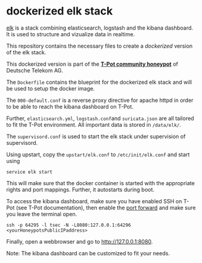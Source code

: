 # dockerized elk stack


[elk](http://www.elasticsearch.org/overview/) is a stack combining elasticsearch, logstash and the kibana dashboard. It is used to structure and vizualize data in realtime. 

This repository contains the necessary files to create a *dockerized* version of the elk stack. 

This dockerized version is part of the **[T-Pot community honeypot](http://dtag-dev-sec.github.io/)** of Deutsche Telekom AG. 

The `Dockerfile` contains the blueprint for the dockerized elk stack and will be used to setup the docker image.  

The `000-default.conf` is a reverse proxy directive for apache httpd in order to be able to reach the kibana dashboard on T-Pot. 

Further, `elasticsearch.yml`, `logstash.conf`and `suricata.json` are all tailored to fit the T-Pot environment. All important data is stored in `/data/elk/`.

The `supervisord.conf` is used to start the elk stack under supervision of supervisord. 

Using upstart, copy the `upstart/elk.conf` to `/etc/init/elk.conf` and start using

    service elk start

This will make sure that the docker container is started with the appropriate rights and port mappings. Further, it autostarts during boot.

To access the kibana dashboard, make sure you have enabled SSH on T-Pot (see T-Pot documentation), then enable the [port forward](http://explainshell.com/explain?cmd=ssh+-p+64295+-l+tsec+-N+-L8080%3A127.0.0.1%3A64296+yourHoneypotsPublicIPaddress)  and make sure you leave the terminal open.

    ssh -p 64295 -l tsec -N -L8080:127.0.0.1:64296 <yourHoneypotsPublicIPaddress>

Finally, open a webbrowser and go to http://127.0.0.1:8080. 

Note: The kibana dashboard can be customized to fit your needs.
